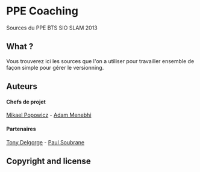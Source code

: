 # PPE Coaching

Sources du PPE BTS SIO SLAM 2013


## What ?

Vous trouverez ici les sources que l'on a utiliser pour travailler ensemble de façon simple pour gérer le versionning.

## Auteurs

#### Chefs de projet
[Mikael Popowicz](mailto:m.popowicz@iris-bde.fr)  -  [Adam Menebhi](mailto:a.menebhi@iris-bde.fr)

#### Partenaires
[Tony Delgorge](mailto:cours.tony@gmail.com)  -  [Paul Soubrane](mailto:soubrane.paul@gmail.com)

## Copyright and license

